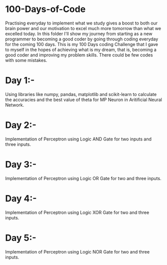 # 100-Days-of-Code
Practising everyday to implement what we study gives a boost to both our brain power and our motivation to excel much more tomorrow than what we excelled today. In this folder I'll show my journey from starting as a new programmer to becoming a good coder by going through coding everyday for the coming 100 days. This is my 100 Days coding Challenge that I gave to myself in the hopes of achieving what is my dream, that is, becoming a good coder and improving my problem skills.
There could be few codes with some mistakes.
# Day 1:-
Using libraries like numpy, pandas, matplotlib and scikit-learn to calculate the accuracies and the best value of theta for MP Neuron in Aritificial Neural Network.
# Day 2:-
Implementation of Perceptron using Logic AND Gate for two inputs and three inputs.
# Day 3:-
Implementation of Perceptron using Logic OR Gate for two and three inputs.
# Day 4:-
Implementation of Perceptron using Logic XOR Gate for two and three inputs.
# Day 5:-
Implementation of Perceptron using Logic NOR Gate for two and three inputs.
